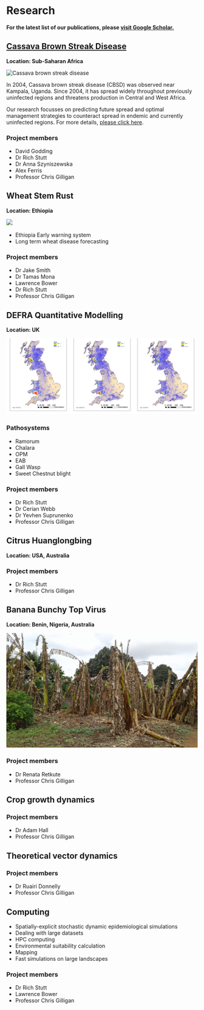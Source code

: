 # Research

**For the latest list of our publications, please [visit Google Scholar.](https://scholar.google.co.uk/citations?hl=en&user=GriJOGgAAAAJ&view_op=list_works&sortby=pubdate)**


## [Cassava Brown Streak Disease](research/cbsd.md)

**Location: Sub-Saharan Africa**

<img src="../../images/cbsd.jpg" alt="Cassava brown streak disease" width="400"/>


In 2004, Cassava brown streak disease (CBSD) was observed near Kampala, Uganda. Since 2004, it has spread widely throughout previously uninfected regions and threatens production in Central and West Africa. 

Our research focusses on predicting future spread and optimal management strategies to counteract spread in endemic and currently uninfected regions. For more details, [please click here](research/cbsd.md).


### Project members

- David Godding
- Dr Rich Stutt
- Dr Anna Szyniszewska
- Alex Ferris
- Professor Chris Gilligan

## Wheat Stem Rust

**Location: Ethiopia**

<img src="../../images/wheat.png" width="300"/>


- Ethiopia Early warning system
- Long term wheat disease forecasting

### Project members

- Dr Jake Smith
- Dr Tamas Mona
- Lawrence Bower
- Dr Rich Stutt
- Professor Chris Gilligan

## DEFRA Quantitative Modelling

**Location: UK**

![](images/defra.png)


### Pathosystems

- Ramorum
- Chalara
- OPM
- EAB
- Gall Wasp
- Sweet Chestnut blight


### Project members

- Dr Rich Stutt
- Dr Cerian Webb
- Dr Yevhen Suprunenko
- Professor Chris Gilligan

## Citrus Huanglongbing

**Location: USA, Australia**

### Project members

- Dr Rich Stutt
- Professor Chris Gilligan

## Banana Bunchy Top Virus

**Location: Benin, Nigeria, Australia**

![](images/bbtv.png)

### Project members

- Dr Renata Retkute
- Professor Chris Gilligan

## Crop growth dynamics

### Project members

- Dr Adam Hall
- Professor Chris Gilligan

## Theoretical vector dynamics

### Project members

- Dr Ruairi Donnelly
- Professor Chris Gilligan

## Computing

- Spatially-explicit stochastic dynamic epidemiological simulations
- Dealing with large datasets
- HPC computing
- Environmental suitability calculation
- Mapping
- Fast simulations on large landscapes

### Project members

- Dr Rich Stutt
- Lawrence Bower
- Professor Chris Gilligan


